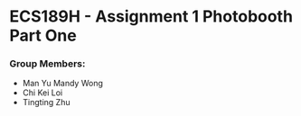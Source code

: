 # ECS189H - Assignment 1 Photobooth Part One

### Group Members:
- Man Yu Mandy Wong
- Chi Kei Loi
- Tingting Zhu
